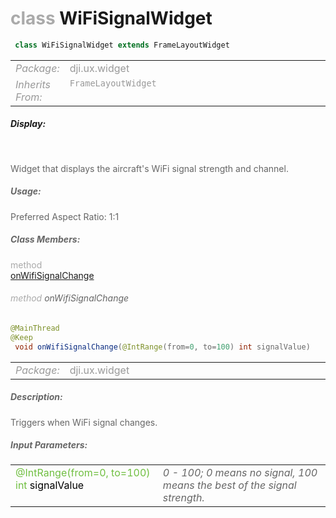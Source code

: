 <div class="article"><h1 ><font color="#AAA">class </font>WiFiSignalWidget</h1></div>

~~~java
 class WiFiSignalWidget extends FrameLayoutWidget 
~~~

<html><table class="table-supportedby"><tr valign="top"><td width=15%><font color="#999"><i>Package:</i></td><td width=85%><font color="#999">dji.ux.widget</td></tr><tr valign="top"><td width=15%><font color="#999"><i>Inherits From:</i></td><td width=85%><font color="#999"><code>FrameLayoutWidget</code></td></tr></table></html>



##### Display:

<br style="clear:both" />

<font color="#666">Widget that displays the aircraft's WiFi signal strength and channel.



##### Usage:



<font color="#666">Preferred Aspect Ratio: 1:1



##### Class Members:

<div class="api-row" id="duxwifisignalwidget_onwifisignalchange"><div class="api-col left"></div><div class="api-col middle" style="color:#AAA">method</div><div class="api-col right"><a class="trigger" href="#duxwifisignalwidget_onwifisignalchange_inline">onWifiSignalChange</a></div></div><div class="inline-doc" id="duxwifisignalwidget_onwifisignalchange_inline"

><div class="article"><h6 ><font color="#AAA">method </font>onWifiSignalChange</h6></div>

~~~java
@MainThread
@Keep
 void onWifiSignalChange(@IntRange(from=0, to=100) int signalValue) 
~~~

<html><table class="table-supportedby"><tr valign="top"><td width=15%><font color="#999"><i>Package:</i></td><td width=85%><font color="#999">dji.ux.widget</td></tr></table></html>



##### Description:



<font color="#666">Triggers when WiFi signal changes.



##### Input Parameters:

<html><table class="table-inline-parameters"><tr valign="top"><td><font color="#70BF41">@IntRange(from=0, to=100) int <font color="#000">signalValue</td><td><font color="#666"><i>0 - 100; 0 means no signal, 100 means the best of the signal strength.</i></td></tr></table></html></div>


